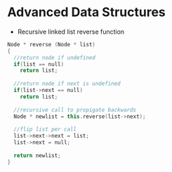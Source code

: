 # Advanced Data Structures

- Recursive linked list reverse function

```c++
Node * reverse (Node * list)
{
  //return node if undefined
  if(list == null)
    return list;
  
  //return node if next is undefined
  if(list->next == null)
    return list;
  
  //recursive call to propigate backwards
  Node * newlist = this.reverse(list->next);
  
  //flip list per call
  list->next->next = list;
  list->next = null;
  
  return newlist;
}
```

